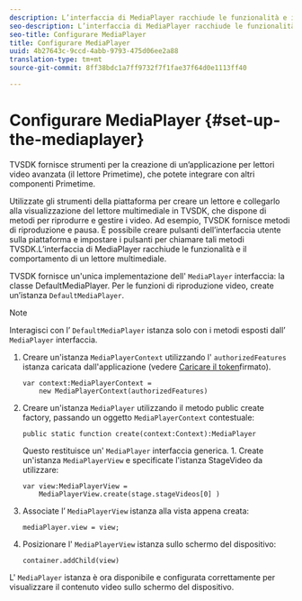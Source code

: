 ```yaml
---
description: L’interfaccia di MediaPlayer racchiude le funzionalità e il comportamento di un lettore multimediale.
seo-description: L’interfaccia di MediaPlayer racchiude le funzionalità e il comportamento di un lettore multimediale.
seo-title: Configurare MediaPlayer
title: Configurare MediaPlayer
uuid: 4b27643c-9ccd-4abb-9793-475d06ee2a88
translation-type: tm+mt
source-git-commit: 8ff38bdc1a7ff9732f7f1fae37f64d0e1113ff40

---
```



# Configurare MediaPlayer {#set-up-the-mediaplayer}

TVSDK fornisce strumenti per la creazione di un’applicazione per lettori video avanzata (il lettore Primetime), che potete integrare con altri componenti Primetime.

Utilizzate gli strumenti della piattaforma per creare un lettore e collegarlo alla visualizzazione del lettore multimediale in TVSDK, che dispone di metodi per riprodurre e gestire i video. Ad esempio, TVSDK fornisce metodi di riproduzione e pausa. È possibile creare pulsanti dell’interfaccia utente sulla piattaforma e impostare i pulsanti per chiamare tali metodi TVSDK.L’interfaccia di MediaPlayer racchiude le funzionalità e il comportamento di un lettore multimediale.

TVSDK fornisce un&#39;unica implementazione dell&#39; `MediaPlayer` interfaccia: la classe DefaultMediaPlayer. Per le funzioni di riproduzione video, create un’istanza `DefaultMediaPlayer`.

>[!NOTE]
>
>Interagisci con l’ `DefaultMediaPlayer` istanza solo con i metodi esposti dall’ `MediaPlayer` interfaccia.

1. Creare un&#39;istanza `MediaPlayerContext` utilizzando l&#39; `authorizedFeatures` istanza caricata dall&#39;applicazione (vedere [Caricare il token](../../tvsdk-1.4-for-desktop-hls/t-psdk-dhls-1.4-configure/t-psdk-dhls-1.4-get-signed-token.md)firmato).

   ```
   var context:MediaPlayerContext =  
       new MediaPlayerContext(authorizedFeatures)
   ```

1. Creare un&#39;istanza `MediaPlayer` utilizzando il metodo public create factory, passando un oggetto `MediaPlayerContext` contestuale:

   ```
   public static function create(context:Context):MediaPlayer
   ```

   Questo restituisce un&#39; `MediaPlayer` interfaccia generica. 1. Create un&#39;istanza `MediaPlayerView` e specificate l&#39;istanza StageVideo da utilizzare:

   ```
   var view:MediaPlayerView =  
       MediaPlayerView.create(stage.stageVideos[0] )
   ```

1. Associate l’ `MediaPlayerView` istanza alla vista appena creata:

   ```
   mediaPlayer.view = view;
   ```

1. Posizionare l&#39; `MediaPlayerView` istanza sullo schermo del dispositivo:

   ```
   container.addChild(view)
   ```

L&#39; `MediaPlayer` istanza è ora disponibile e configurata correttamente per visualizzare il contenuto video sullo schermo del dispositivo.
